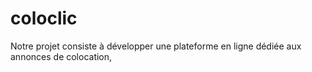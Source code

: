 # coloclic
Notre projet consiste à développer une plateforme en ligne dédiée aux annonces de colocation, 
